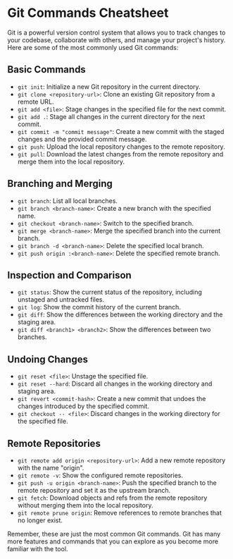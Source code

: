 # Git Commands Cheatsheet

Git is a powerful version control system that allows you to track changes to your codebase, collaborate with others, and manage your project's history. Here are some of the most commonly used Git commands:

## Basic Commands

- `git init`: Initialize a new Git repository in the current directory.
- `git clone <repository-url>`: Clone an existing Git repository from a remote URL.
- `git add <file>`: Stage changes in the specified file for the next commit.
- `git add .`: Stage all changes in the current directory for the next commit.
- `git commit -m "commit message"`: Create a new commit with the staged changes and the provided commit message.
- `git push`: Upload the local repository changes to the remote repository.
- `git pull`: Download the latest changes from the remote repository and merge them into the local repository.

## Branching and Merging

- `git branch`: List all local branches.
- `git branch <branch-name>`: Create a new branch with the specified name.
- `git checkout <branch-name>`: Switch to the specified branch.
- `git merge <branch-name>`: Merge the specified branch into the current branch.
- `git branch -d <branch-name>`: Delete the specified local branch.
- `git push origin :<branch-name>`: Delete the specified remote branch.

## Inspection and Comparison

- `git status`: Show the current status of the repository, including unstaged and untracked files.
- `git log`: Show the commit history of the current branch.
- `git diff`: Show the differences between the working directory and the staging area.
- `git diff <branch1> <branch2>`: Show the differences between two branches.

## Undoing Changes

- `git reset <file>`: Unstage the specified file.
- `git reset --hard`: Discard all changes in the working directory and staging area.
- `git revert <commit-hash>`: Create a new commit that undoes the changes introduced by the specified commit.
- `git checkout -- <file>`: Discard changes in the working directory for the specified file.

## Remote Repositories

- `git remote add origin <repository-url>`: Add a new remote repository with the name "origin".
- `git remote -v`: Show the configured remote repositories.
- `git push -u origin <branch-name>`: Push the specified branch to the remote repository and set it as the upstream branch.
- `git fetch`: Download objects and refs from the remote repository without merging them into the local repository.
- `git remote prune origin`: Remove references to remote branches that no longer exist.

Remember, these are just the most common Git commands. Git has many more features and commands that you can explore as you become more familiar with the tool.